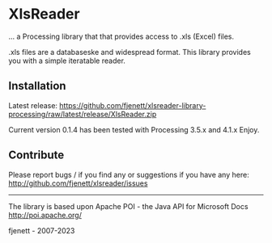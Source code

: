 
# XlsReader

... a Processing library that that provides access to .xls (Excel) files.

.xls files are a databaseske and widespread format. This library
provides you with a simple iteratable reader.

## Installation

Latest release:
https://github.com/fjenett/xlsreader-library-processing/raw/latest/release/XlsReader.zip

Current version 0.1.4 has been tested with Processing 3.5.x and 4.1.x Enjoy.

## Contribute

Please report bugs / if you find any or suggestions if you have any here:
http://github.com/fjenett/xlsreader/issues

---

The library is based upon Apache POI - the Java API for Microsoft Docs
http://poi.apache.org/

fjenett - 2007-2023